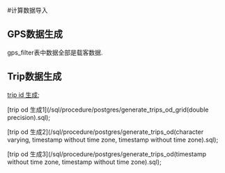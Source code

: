 #计算数据导入

## GPS数据生成

gps_filter表中数据全部是载客数据.


## Trip数据生成

[trip id 生成](/sql/procedure/postgres/generate_trips_id().sql);

[trip od 生成1](/sql/procedure/postgres/generate_trips_od_grid(double precision).sql);

[trip od 生成2](/sql/procedure/postgres/generate_trips_od(character varying, timestamp without time zone, timestamp without time zone).sql);

[trip od 生成3](/sql/procedure/postgres/generate_trips_od(timestamp without time zone, timestamp without time zone).sql);
